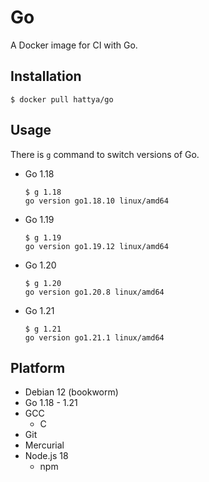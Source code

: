 # Go

A Docker image for CI with Go.


## Installation

```console
$ docker pull hattya/go
```


## Usage

There is `g` command to switch versions of Go.

- Go 1.18
  ```console
  $ g 1.18
  go version go1.18.10 linux/amd64
  ```

- Go 1.19
  ```console
  $ g 1.19
  go version go1.19.12 linux/amd64
  ```

- Go 1.20
  ```console
  $ g 1.20
  go version go1.20.8 linux/amd64
  ```

- Go 1.21
  ```console
  $ g 1.21
  go version go1.21.1 linux/amd64
  ```


## Platform

- Debian 12 (bookworm)
- Go 1.18 - 1.21
- GCC
  - C
- Git
- Mercurial
- Node.js 18
  - npm
